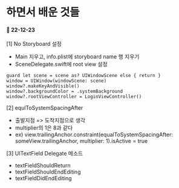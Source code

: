 # 하면서 배운 것들

#### 🥑 22-12-23

[1] No Storyboard 설정
- Main 지우고, info.plist에 storyboard name 행 지우기
- SceneDelegate.swift에 root view 설정
```
guard let scene = scene as? UIWindowScene else { return }
window = UIWindow(windowScene: scene)
window?.makeKeyAndVisible()
window?.backgroundColor = .systemBackground
window?.rootViewController = LoginViewController()
```
[2] equlToSystemSpacingAfter
- 출발지점 => 도착지점으로 생각
- multiplier의 1은 8과 같다
- ex) view.trailingAnchor.constraint(equalToSystemSpacingAfter: someView.trailingAnchor, multiplier: 1).isActive = true

[3]
UITextField Delegate 메소드
- textFieldShouldReturn
- textFieldShouldEndEditing
- textFieldDidEndEditing
